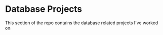 # Database Projects

This section of the repo contains the database related projects I've worked on
